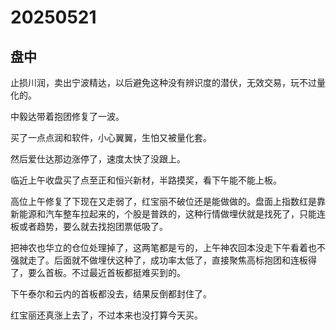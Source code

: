 # 20250521

## 盘中

止损川润，卖出宁波精达，以后避免这种没有辨识度的潜伏，无效交易，玩不过量化的。

中毅达带着抱团修复了一波。

买了一点点润和软件，小心翼翼，生怕又被量化套。

然后爱仕达那边涨停了，速度太快了没跟上。

临近上午收盘买了点至正和恒兴新材，半路摸奖，看下午能不能上板。

高位上午修复了下现在又走弱了，红宝丽不破位还是能做做的。盘面上指数红是靠新能源和汽车整车拉起来的，个股是普跌的，这种行情做埋伏就是找死了，只能连板或者趋势，要么就去找抱团票低吸了。

把神农也华立的仓位处理掉了，这两笔都是亏的，上午神农回本没走下午看着也不强就走了。后面就不做埋伏这种了，成功率太低了，直接聚焦高标抱团和连板得了，要么首板。不过最近首板都挺难买到的。

下午泰尔和云内的首板都没去，结果反倒都封住了。

红宝丽还真涨上去了，不过本来也没打算今天买。
